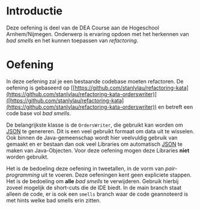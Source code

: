 # Introductie

Deze oefening is deel van de DEA Course aan de Hogeschool Arnhem/Nijmegen. 
Onderwerp is ervaring opdoen met het herkennen van _bad smells_ en het kunnen
toepassen van _refactoring_.

# Oefening

In deze oefening zal je een bestaande codebase moeten refactoren. De oefening is gebaseerd
op [[https://github.com/stanlylau/refactoring-kata](https://github.com/stanlylau/refactoring-kata-orderswriter)]([https://github.com/stanlylau/refactoring-kata](https://github.com/stanlylau/refactoring-kata-orderswriter)) en betreft een code base vol _bad smells_.

De belangrijkste klasse is de `OrdersWriter`, die gebruikt kan worden om 
[JSON](https://www.json.org/) te genereren. Dit is een veel gebruikt formaat om data uit te 
wisselen. Ook binnen de Java-gemeenschap wordt hier veelvuldig gebruik van gemaakt en er bestaan
dan ook veel Libraries om automatisch [JSON](https://www.json.org/) te maken van Java-Objecten. Voor deze oefening mogen deze Libraries **niet** worden gebruikt.

Het is de bedoeling deze oefening in tweetallen, in de vorm van _pair-programming_ uit te voeren. Deze oefeningen kent geen expliciete stappen. Het is de bedoeling om __alle__ _bad smells_ te verwijderen. Gebruik hierbij zoveel mogelijk de short-cuts die de IDE biedt. In de main branch staat alleen de code, er is ook een ```smells``` branch waar de code geannoteerd is met hints welke bad smells erin zitten. 



